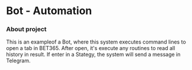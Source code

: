 # Bot - Automation

### About project
This is an exampleof a Bot, where this system executes command lines to open a tab in BET365.
After open, it's execute any routines to read all history in result. If enter in a Stategy, the system will send a message in Telegram.
